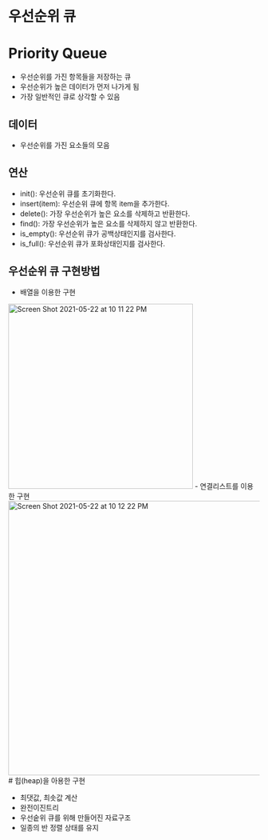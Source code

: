 # 우선순위 큐
# Priority Queue

- 우선순위를 가진 항목들을 저장하는 큐
- 우선순위가 높은 데이터가 먼저 나가게 됨
- 가장 일반적인 큐로 상각할 수 있음

## 데이터
 - 우선순위를 가진 요소들의 모음

## 연산
  - init(): 우선순위 큐를 초기화한다.
  - insert(item): 우선순위 큐에 항목 item을 추가한다.
  - delete(): 가장 우선순위가 높은 요소를 삭제하고 반환한다.
  - find(): 가장 우선순위가 높은 요소를 삭제하지 않고 반환한다.
  - is_empty(): 우선순위 큐가 공백상태인지를 검사한다.
  - is_full(): 우선순위 큐가 포화상태인지를 검사한다.

## 우선순위 큐 구현방법

  - 배열을 이용한 구현
   <img width="370" alt="Screen Shot 2021-05-22 at 10 11 22 PM" src="https://user-images.githubusercontent.com/38793933/119249067-aaa75880-bb4a-11eb-82d0-33aed2026839.png">
  - 연결리스트를 이용한 구현
  <img width="549" alt="Screen Shot 2021-05-22 at 10 12 22 PM" src="https://user-images.githubusercontent.com/38793933/119249079-d0ccf880-bb4a-11eb-866f-9b4f8e64c825.png">
 # 힙(heap)을 아용한 구현

 - 최댓값, 최솟값 계산
 - 완전이진트리
 - 우선숱위 큐를 위해 만들어진 자료구조
 - 일종의 반 정렬 상태를 유지

